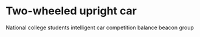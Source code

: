 # Two-wheeled upright car
 National college students intelligent car competition balance beacon group
